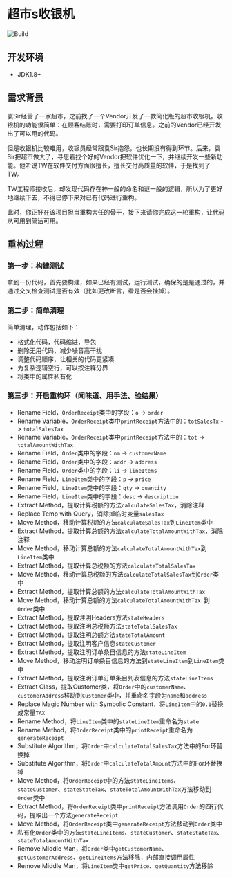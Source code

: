 # 超市s收银机

![Build](https://github.com/xpbootcamp/refactoring-cashier-baseline/workflows/Build/badge.svg)
 

## 开发环境
 - JDK1.8+

## 需求背景
袁Sir经营了一家超市，之前找了一个Vendor开发了一款简化版的超市收银机。收银机的功能很简单：在顾客结账时，需要打印订单信息。之前的Vendor已经开发出了可以用的代码。

但是收银机比较难用，收银员经常跟袁Sir抱怨，也长期没有得到环节。后来，袁Sir把超市做大了，寻思着找个好的Vendor把软件优化一下，并继续开发一些新功能。他听说TW在软件交付方面很擅长，擅长交付高质量的软件，于是找到了TW。

TW工程师接收后，却发现代码存在神一般的命名和谜一般的逻辑，所以为了更好地继续下去，不得已停下来对已有代码进行重构。

此时，你正好在该项目担当重构大任的骨干，接下来请你完成这一轮重构，让代码从可用到简洁可用。



## 重构过程

### 第一步：构建测试
拿到一份代码，首先要构建，如果已经有测试，运行测试，确保的是是通过的，并通过交叉检查测试是否有效（比如更改断言，看是否会挂掉）。


### 第二步：简单清理
简单清理，动作包括如下：

- 格式化代码，代码缩进，导包
- 删除无用代码，减少噪音高干扰
- 调整代码顺序，让相关的代码更紧凑
- 为复杂逻辑空行，可以按注释分界
- 将类中的属性私有化

### 第三步：开启重构环（闻味道、用手法、验结果）
- Rename Field，`OrderReceipt`类中的字段：`o` -> `order`
- Rename Variable，`OrderReceipt`类中`printReceipt`方法中的：`totSalesTx` -> `totalSalesTax`
- Rename Variable，`OrderReceipt`类中`printReceipt`方法中的：`tot` -> `totalAmountWithTax`
- Rename Field，`Order`类中的字段：`nm` -> `customerName`
- Rename Field，`Order`类中的字段：`addr` -> `address`
- Rename Field，`Order`类中的字段：`li` -> `lineItems`
- Rename Field，`LineItem`类中的字段：`p` -> `price`
- Rename Field，`LineItem`类中的字段：`qty` -> `quantity`
- Rename Field，`LineItem`类中的字段：`desc` -> `description`
- Extract Method，提取计算税额的方法`calculateSalesTax`，消除注释
- Replace Temp with Query，消除掉临时变量`salesTax`
- Move Method，移动计算税额的方法`calculateSalesTax`到`LineItem`类中
- Extract Method，提取计算总额的方法`calculateTotalAmountWithTax`，消除注释
- Move Method，移动计算总额的方法`calculateTotalAmountWithTax`到`LineItem`类中
- Extract Method，提取计算总税额的方法`calculateTotalSalesTax`
- Move Method，移动计算总税额的方法`calculateTotalSalesTax`到`Order`类中
- Extract Method，提取计算总额的方法`calculateTotalAmountWithTax`
- Move Method，移动计算总额的方法`calculateTotalAmountWithTax `到`Order`类中
- Extract Method，提取注明Headers方法`stateHeaders`
- Extract Method，提取注明总税额方法`stateTotalSalesTax`
- Extract Method，提取注明总额方法`stateTotalAmount`
- Extract Method，提取注明客户信息`stateCustomer`
- Extract Method，提取注明订单条目信息的方法`stateLineItem`
- Move Method，移动注明订单条目信息的方法到`stateLineItem`到`LineItem`类中
- Extract Method，提取注明订单订单条目列表信息的方法`stateLineItems`
- Extract Class，提取Customer类，将`Order`中的`customerName`、`customerAddress`移动到`Customer`类中，并重命名字段为`name`和`address`
- Replace Magic Number with Symbolic Constant，将`LineItem`中的`0.1`替换成常量`TAX`
- Rename Method，将`LineItem`类中的`stateLineItem`重命名为`state`
- Rename Method，将`OrderReceipt`类中的`printReceipt`重命名为`generateReceipt`
- Substitute Algorithm，将`Order`中`calculateTotalSalesTax`方法中的For环替换掉
- Substitute Algorithm，将`Order`中`calculateTotalAmount`方法中的For环替换掉
- Move Method，将`OrderReceipt`中的方法`stateLineItems`、`stateCustomer`、`stateStateTax`、`stateTotalAmountWithTax`方法移动到 `Order`类中
- Extract Method，将`OrderReceipt`类中`printReceipt`方法调用`Order`的四行代码，提取出一个方法`generateReceipt`
- Move Method，将`OrderReceipt`类中`generateReceipt`方法移动到`Order`类中
- 私有化`Order`类中的方法`stateLineItems`、`stateCustomer`、`stateStateTax`、`stateTotalAmountWithTax`
- Remove Middle Man，将`Order`类中`getCustomerName`、`getCustomerAddress`、`getLineItems`方法移除，内部直接调用属性
- Remove Middle Man，将`LineItem`类中`getPrice`、`getQuantity`方法移除


























